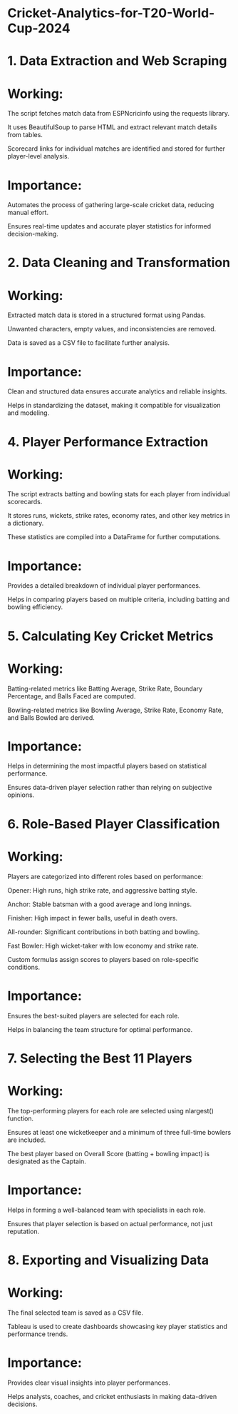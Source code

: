 # Cricket-Analytics-for-T20-World-Cup-2024

# 1. Data Extraction and Web Scraping
   
# Working:

The script fetches match data from ESPNcricinfo using the requests library.

It uses BeautifulSoup to parse HTML and extract relevant match details from tables.

Scorecard links for individual matches are identified and stored for further player-level analysis.

# Importance:
Automates the process of gathering large-scale cricket data, reducing manual effort.

Ensures real-time updates and accurate player statistics for informed decision-making.

# 2. Data Cleaning and Transformation
   
# Working:

Extracted match data is stored in a structured format using Pandas.

Unwanted characters, empty values, and inconsistencies are removed.

Data is saved as a CSV file to facilitate further analysis.

# Importance:
Clean and structured data ensures accurate analytics and reliable insights.

Helps in standardizing the dataset, making it compatible for visualization and modeling.

# 4. Player Performance Extraction

# Working:

The script extracts batting and bowling stats for each player from individual scorecards.

It stores runs, wickets, strike rates, economy rates, and other key metrics in a dictionary.

These statistics are compiled into a DataFrame for further computations.

# Importance:

Provides a detailed breakdown of individual player performances.

Helps in comparing players based on multiple criteria, including batting and bowling efficiency.

# 5. Calculating Key Cricket Metrics

# Working:

Batting-related metrics like Batting Average, Strike Rate, Boundary Percentage, and Balls Faced are computed.

Bowling-related metrics like Bowling Average, Strike Rate, Economy Rate, and Balls Bowled are derived.

# Importance:

Helps in determining the most impactful players based on statistical performance.

Ensures data-driven player selection rather than relying on subjective opinions.

# 6. Role-Based Player Classification

# Working:

Players are categorized into different roles based on performance:

Opener: High runs, high strike rate, and aggressive batting style.

Anchor: Stable batsman with a good average and long innings.

Finisher: High impact in fewer balls, useful in death overs.

All-rounder: Significant contributions in both batting and bowling.

Fast Bowler: High wicket-taker with low economy and strike rate.

Custom formulas assign scores to players based on role-specific conditions.

# Importance:

Ensures the best-suited players are selected for each role.

Helps in balancing the team structure for optimal performance.

# 7. Selecting the Best 11 Players

# Working:

The top-performing players for each role are selected using nlargest() function.

Ensures at least one wicketkeeper and a minimum of three full-time bowlers are included.

The best player based on Overall Score (batting + bowling impact) is designated as the Captain.

# Importance:

Helps in forming a well-balanced team with specialists in each role.

Ensures that player selection is based on actual performance, not just reputation.

# 8. Exporting and Visualizing Data

# Working:

The final selected team is saved as a CSV file.

Tableau is used to create dashboards showcasing key player statistics and performance trends.

# Importance:

Provides clear visual insights into player performances.

Helps analysts, coaches, and cricket enthusiasts in making data-driven decisions.
